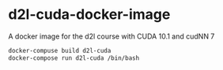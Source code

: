 # d2l-cuda-docker-image
A docker image for the d2l course with CUDA 10.1 and cudNN 7

```bash
docker-compuse build d2l-cuda
docker-compose run d2l-cuda /bin/bash
```